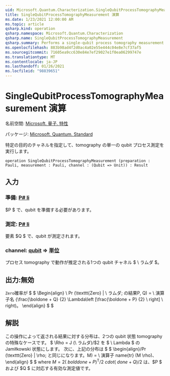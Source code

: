 ```yaml
---
uid: Microsoft.Quantum.Characterization.SingleQubitProcessTomographyMeasurement
title: SingleQubitProcessTomographyMeasurement 演算
ms.date: 1/23/2021 12:00:00 AM
ms.topic: article
qsharp.kind: operation
qsharp.namespace: Microsoft.Quantum.Characterization
qsharp.name: SingleQubitProcessTomographyMeasurement
qsharp.summary: Performs a single-qubit process tomography measurement in the Pauli basis, given a particular channel of interest.
ms.openlocfilehash: 883b98ad4f2d0ac4a02e55e444c04e8e7cf37af5
ms.sourcegitcommit: 71605ea9cc630e84e7ef29027e1f0ea06299747e
ms.translationtype: MT
ms.contentlocale: ja-JP
ms.lasthandoff: 01/26/2021
ms.locfileid: "98839651"
---
```

# <a name="singlequbitprocesstomographymeasurement-operation"></a>SingleQubitProcessTomographyMeasurement 演算

名前空間: [Microsoft. 量子. 特性](xref:Microsoft.Quantum.Characterization)

パッケージ: [Microsoft. Quantum. Standard](https://nuget.org/packages/Microsoft.Quantum.Standard)


特定の目的のチャネルを指定して、tomography の単一の qubit プロセス測定を実行します。

```qsharp
operation SingleQubitProcessTomographyMeasurement (preparation : Pauli, measurement : Pauli, channel : (Qubit => Unit)) : Result
```


## <a name="input"></a>入力

### <a name="preparation--pauli"></a>準備: [P# li](xref:microsoft.quantum.lang-ref.pauli)

$P $ で、qubit を準備する必要があります。


### <a name="measurement--pauli"></a>測定: [P# li](xref:microsoft.quantum.lang-ref.pauli)

要素 $Q $ で、qubit が測定されます。


### <a name="channel--qubit--unit"></a>channel: [qubit](xref:microsoft.quantum.lang-ref.qubit) => [単位](xref:microsoft.quantum.lang-ref.unit) 

プロセス tomography で動作が推定される1つの qubit チャネル $ \ ラムダ $。



## <a name="output--__invalidresult__"></a>出力:__無効 <Result>__

`Zero`確率が $ $ \Begin{align} \ Pr (\texttt{Zero} | \ ラムダ; の結果P, Q) = \ 演算子名 {\frac{\boldone + Q} {2} \Lambda\left [\frac{\boldone + P} {2} \ right] \ right)。
\end{align} $ $

## <a name="remarks"></a>解説

この操作によって返される結果に対する分布は、2つの qubit 状態 tomography の特殊なケースです。 $ \Rho = J (\ ラムダ)/$2 を $ \ Lambda $ の Jamiłkowski 状態にします。 次に、上記の分布は $ $ \begin{align}/Pr (\texttt{Zero} | \rho; と同じになります。M) = \ 演算子 name{tr} (M \rho)、\end{align} $ $ where $M = 2 (\ bold done + P) ^ \mathrm{T}/2 \ cdot (\ done + Q)/$2 は、$P $ および $Q $ に対応する有効な測定値です。